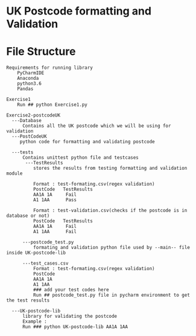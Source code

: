 
# UK Postcode formatting and Validation
# File Structure

    Requirements for running library
        PyCharmIDE
        Anaconda 
        python3.6
        Pandas
        
    Exercise1
        Run ## python Exercise1.py
        
    Exercise2-postcodeUK
      ---Database
          Contains all the UK postcode which we will be using for validation
      ---PostCodeUK
         python code for formatting and validating postcode
          
      ---tests
          Contains unittest python file and testcases
           ---TestResults
              stores the results from testing formatting and validation module
              
              Format : test-formating.csv(regex validation)
              PostCode   TestResults
              AA1A 1A     Fail
              A1 1AA      Pass
              
              Format : test-validation.csv(checks if the postcode is in database or not)
              PostCode   TestResults
              AA1A 1A     Fail
              A1 1AA      Fail
              
          ---postcode_test.py
              formating and validation python file used by --main-- file inside UK-postcode-lib
              
          ---test_cases.csv
              Format : test-formating.csv(regex validation)
              PostCode   
              AA1A 1A     
              A1 1AA     
              ### add your test codes here
              Run ## postcode_test.py file in pycharm environment to get the test results
          
      ---UK-postcode-lib
          library for validating the postcode
          Example :
          Run ### python UK-postcode-lib AA1A 1AA

